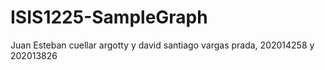 # ISIS1225-SampleGraph
Juan Esteban cuellar argotty  y david santiago vargas prada, 202014258 y 202013826